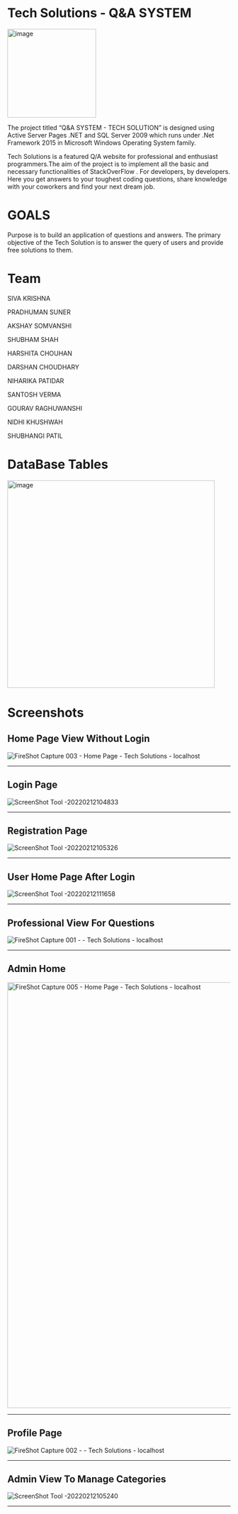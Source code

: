 # Tech Solutions - Q&A SYSTEM 

<img width="200" alt="image" src="https://user-images.githubusercontent.com/90644231/153699335-fda5d624-1cb7-4f89-9886-b2442f7ad8e0.png">
  
The project titled “Q&A SYSTEM - TECH SOLUTION” is designed using Active Server Pages .NET and SQL Server 2009 which runs under .Net Framework 2015 in Microsoft Windows Operating System family.

Tech Solutions is a featured Q/A website for professional and enthusiast programmers.The aim of the project is to implement all the basic and necessary functionalities of StackOverFlow . For developers, by developers. Here you get answers to your toughest coding questions, share knowledge with your coworkers and find your next dream job.

# GOALS
Purpose is to build an application of questions and answers.
The primary objective of the Tech Solution is to answer the query of users and
provide free solutions to them.

# Team 
SIVA KRISHNA                                              

PRADHUMAN SUNER

AKSHAY SOMVANSHI                                 

SHUBHAM SHAH

HARSHITA CHOUHAN                                

DARSHAN CHOUDHARY

NIHARIKA PATIDAR                                     

SANTOSH VERMA

GOURAV RAGHUWANSHI                          

NIDHI KHUSHWAH

SHUBHANGI PATIL

# DataBase Tables
<img width="468" alt="image" src="https://user-images.githubusercontent.com/90644231/153699329-cddbe206-0772-4453-917d-ac0d64c21925.png">

# Screenshots

## Home Page View Without Login
![FireShot Capture 003 - Home Page - Tech Solutions - localhost](https://user-images.githubusercontent.com/90644231/153699517-d9d191a0-3c2e-4c08-86bf-12e5a620da0c.png)

<hr/>


## Login Page
![ScreenShot Tool -20220212104833](https://user-images.githubusercontent.com/90644231/153699528-2d85e62c-d423-4e12-a649-7ffa20613fe3.png)


<hr/>


## Registration Page
![ScreenShot Tool -20220212105326](https://user-images.githubusercontent.com/90644231/153699556-7bf737c0-1020-4444-b49a-3cfc35995575.png)


<hr/>


## User Home Page After Login
![ScreenShot Tool -20220212111658](https://user-images.githubusercontent.com/90644231/153699863-58aa28ed-7fd4-4d54-92ed-13ab8e1df655.png)


<hr/>


## Professional View For Questions
![FireShot Capture 001 - - Tech Solutions - localhost](https://user-images.githubusercontent.com/90644231/153699648-8eb0091e-e676-41b9-9388-39812b6692dd.png)


<hr/>


## Admin Home
<img width="960" alt="FireShot Capture 005 - Home Page - Tech Solutions - localhost" src="https://user-images.githubusercontent.com/90644231/153699667-f3a7f464-d1b5-4770-a686-d818bf8c7d03.png">

<hr/>


## Profile Page
![FireShot Capture 002 - - Tech Solutions - localhost](https://user-images.githubusercontent.com/90644231/153699701-109ad766-601f-4902-8677-f9312ce73234.png)


<hr/>



## Admin View To Manage Categories
![ScreenShot Tool -20220212105240](https://user-images.githubusercontent.com/90644231/153699682-ca066083-7db1-4e90-b232-7b966610f891.png)



<hr/>



